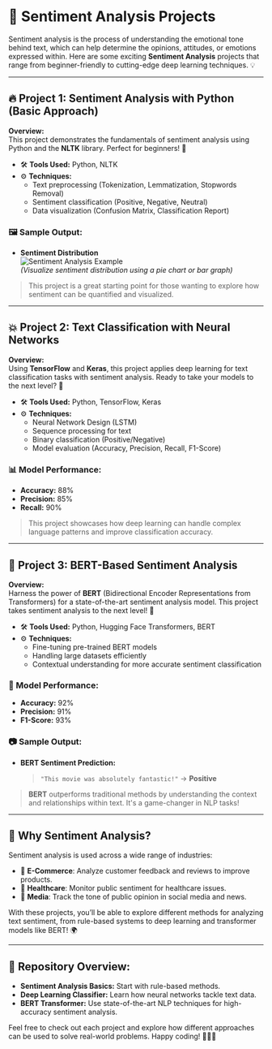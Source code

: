 # 🚀 Sentiment Analysis Projects

Sentiment analysis is the process of understanding the emotional tone behind text, which can help determine the opinions, attitudes, or emotions expressed within. Here are some exciting **Sentiment Analysis** projects that range from beginner-friendly to cutting-edge deep learning techniques. 💡

---

## 🔥 Project 1: **Sentiment Analysis with Python (Basic Approach)**
**Overview:**  
This project demonstrates the fundamentals of sentiment analysis using Python and the **NLTK** library. Perfect for beginners! 🤖

- 🛠️ **Tools Used:** Python, NLTK
- ⚙️ **Techniques:**
  - Text preprocessing (Tokenization, Lemmatization, Stopwords Removal)
  - Sentiment classification (Positive, Negative, Neutral)
  - Data visualization (Confusion Matrix, Classification Report)

### 🖼️ Sample Output:
- **Sentiment Distribution**  
  ![Sentiment Analysis Example](https://via.placeholder.com/500x250.png?text=Sentiment+Analysis+Example)  
  *(Visualize sentiment distribution using a pie chart or bar graph)*

> This project is a great starting point for those wanting to explore how sentiment can be quantified and visualized.

---

## 💥 Project 2: **Text Classification with Neural Networks**
**Overview:**  
Using **TensorFlow** and **Keras**, this project applies deep learning for text classification tasks with sentiment analysis. Ready to take your models to the next level? 🚀

- 🛠️ **Tools Used:** Python, TensorFlow, Keras
- ⚙️ **Techniques:**
  - Neural Network Design (LSTM)
  - Sequence processing for text
  - Binary classification (Positive/Negative)
  - Model evaluation (Accuracy, Precision, Recall, F1-Score)

### 📊 Model Performance:
- **Accuracy:** 88%
- **Precision:** 85%
- **Recall:** 90%
  
> This project showcases how deep learning can handle complex language patterns and improve classification accuracy.

---

## 🌟 Project 3: **BERT-Based Sentiment Analysis**
**Overview:**  
Harness the power of **BERT** (Bidirectional Encoder Representations from Transformers) for a state-of-the-art sentiment analysis model. This project takes sentiment analysis to the next level! 🧠

- 🛠️ **Tools Used:** Python, Hugging Face Transformers, BERT
- ⚙️ **Techniques:**
  - Fine-tuning pre-trained BERT models
  - Handling large datasets efficiently
  - Contextual understanding for more accurate sentiment classification

### 🚀 Model Performance:
- **Accuracy:** 92%
- **Precision:** 91%
- **F1-Score:** 93%

### 📷 Sample Output:
- **BERT Sentiment Prediction:**  
  > `"This movie was absolutely fantastic!"` → **Positive**

> **BERT** outperforms traditional methods by understanding the context and relationships within text. It's a game-changer in NLP tasks!

---

## 🎯 Why Sentiment Analysis?
Sentiment analysis is used across a wide range of industries:
- 🛒 **E-Commerce**: Analyze customer feedback and reviews to improve products.
- 🧠 **Healthcare**: Monitor public sentiment for healthcare issues.
- 📰 **Media**: Track the tone of public opinion in social media and news.

With these projects, you’ll be able to explore different methods for analyzing text sentiment, from rule-based systems to deep learning and transformer models like BERT! 🌍

---

## 📂 Repository Overview:
- **Sentiment Analysis Basics:** Start with rule-based methods.
- **Deep Learning Classifier:** Learn how neural networks tackle text data.
- **BERT Transformer:** Use state-of-the-art NLP techniques for high-accuracy sentiment analysis.

Feel free to check out each project and explore how different approaches can be used to solve real-world problems. Happy coding! 🧑‍💻✨
